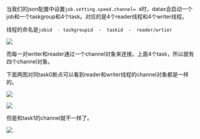 当我们的json配置中设置`job.setting.speed.channel= 4`时，datax会启动一个job和一个taskgroup和4个task。对应的是4个reader线程和4个writer线程。

线程的命名是`jobid  - taskgroupid  -  taskid  -  reader/wrtier`

![](http://image-picgo.test.upcdn.net/img/20191208122647.png)

而每一对writer和reader通过一个channel对象来连接。上面4个task，所以就有四个channel对象。

下面两图对同task0断点可以看到reader和writer线程的channel对象都是一样的。

![](http://image-picgo.test.upcdn.net/img/20191208123140.png)

![](http://image-picgo.test.upcdn.net/img/20191208123209.png)

但是和task1的channel就不一样了。

![](http://image-picgo.test.upcdn.net/img/20191208123349.png)